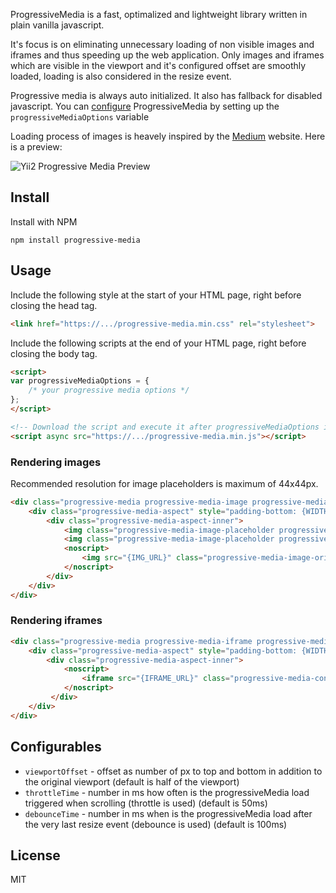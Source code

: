 ProgressiveMedia is a fast, optimalized and lightweight library written in plain vanilla javascript. 

It's focus is on eliminating unnecessary loading of non visible images and iframes and thus speeding up the web application.
Only images and iframes which are visible in the viewport and it's configured offset are smoothly loaded, loading is also considered in the resize event.

Progressive media is always auto initialized. It also has fallback for disabled javascript.
You can [configure](#configurables) ProgressiveMedia by setting up the `progressiveMediaOptions` variable

Loading process of images is heavely inspired by the [Medium](https://medium.com/) website. Here is a preview:

![Yii2 Progressive Media Preview](https://i.imgur.com/rg3fBtT.gif)

## Install
Install with NPM
```
npm install progressive-media
```

## Usage
Include the following style at the start of your HTML page, right before closing the head tag.
```html
<link href="https://.../progressive-media.min.css" rel="stylesheet">
```

Include the following scripts at the end of your HTML page, right before closing the body tag.
```html
<script>
var progressiveMediaOptions = {
    /* your progressive media options */
};
</script>

<!-- Download the script and execute it after progressiveMediaOptions is defined -->
<script async src="https://.../progressive-media.min.js"></script>
```

### Rendering images
Recommended resolution for image placeholders is maximum of 44x44px.
 
```html
<div class="progressive-media progressive-media-image progressive-media-unloaded" style="max-width: {WIDTH}px; max-height: {HEIGHT}px;" data-img-src="{IMG_URL}">
    <div class="progressive-media-aspect" style="padding-bottom: {WIDTH_x_HEIGHT_ASPECT_RATIO}%;">
        <div class="progressive-media-aspect-inner">
            <img class="progressive-media-image-placeholder progressive-media-content progressive-media-blur" src="{PLACEHOLDER_IMG_URL}">
            <img class="progressive-media-image-placeholder progressive-media-image-placeholder-edge progressive-media-content" src="{PLACEHOLDER_IMG_URL}">
            <noscript>
                <img src="{IMG_URL}" class="progressive-media-image-original progressive-media-content">
            </noscript>
        </div>
    </div>
</div>
```

### Rendering iframes
```html
<div class="progressive-media progressive-media-iframe progressive-media-unloaded" data-src="{IFRAME_URL}">
    <div class="progressive-media-aspect" style="padding-bottom: {WIDTH_x_HEIGHT_ASPECT_RATIO}%;">
        <div class="progressive-media-aspect-inner">
            <noscript>
                <iframe src="{IFRAME_URL}" class="progressive-media-content"></iframe>
            </noscript>
         </div>
    </div>
</div>
```

## Configurables
- `viewportOffset` - offset as number of px to top and bottom in addition to the original viewport (default is half of the viewport)
- `throttleTime` - number in ms how often is the progressiveMedia load triggered when scrolling (throttle is used) (default is 50ms)
- `debounceTime` - number in ms when is the progressiveMedia load after the very last resize event (debounce is used) (default is 100ms)

## License
MIT